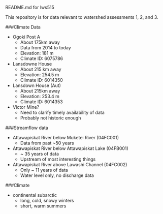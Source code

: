 README.md for lws515

This repository is for data relevant to watershed assessments 1, 2, and 3.

###Climate Data
- Ogoki Post A 
    + About 175km away
    + Data from 2014 to today
    + Elevation: 181 m
    + Climate ID: 6075786
- Lansdowne House
    + About 215 km away
    + Elevation: 254.5 m
    + Climate ID: 6014350
- Lansdown House (Aut)
    + About 215km away
    + Elevation: 253.4 m
    + Climate ID: 6014353
- Victor Mine?
    + Need to clarify timely availability of data
    + Probably not historic enough

###Streamflow data

- Attawapiskat River below Muketei River (04FC001)
    + Data from past ~50 years
- Attawapiskat River below Attawapiskat Lake (04FB001)
    + ~ 35 years of data
    + Upstream of most interesting things
- Attawapiskat River above Lawashi Channel (04FC002)
    + Only ~ 11 years of data
    + Water level only, no discharge data
    
###Climate
- continental subarctic
    + long, cold, snowy winters
    + short, warm summers
